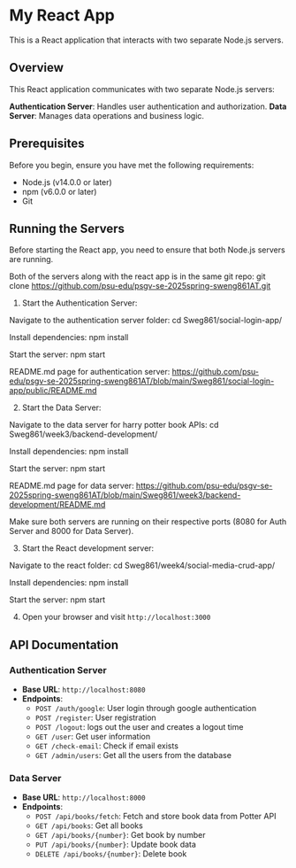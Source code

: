 # My React App
This is a React application that interacts with two separate Node.js servers.

## Overview
This React application communicates with two separate Node.js servers:

**Authentication Server**: Handles user authentication and authorization.
**Data Server**: Manages data operations and business logic.

## Prerequisites
Before you begin, ensure you have met the following requirements:

- Node.js (v14.0.0 or later)
- npm (v6.0.0 or later)
- Git

## Running the Servers
Before starting the React app, you need to ensure that both Node.js servers are running.

Both of the servers along with the react app is in the same git repo:
git clone https://github.com/psu-edu/psgv-se-2025spring-sweng861AT.git


1. Start the Authentication Server:

Navigate to the authentication server folder: cd Sweg861/social-login-app/

Install dependencies: npm install

Start the server: npm start

README.md page for authentication server: https://github.com/psu-edu/psgv-se-2025spring-sweng861AT/blob/main/Sweg861/social-login-app/public/README.md


2. Start the Data Server:
   
Navigate to the data server for harry potter book APIs: cd Sweg861/week3/backend-development/

Install dependencies: npm install

Start the server: npm start

README.md page for data server: https://github.com/psu-edu/psgv-se-2025spring-sweng861AT/blob/main/Sweg861/week3/backend-development/README.md

Make sure both servers are running on their respective ports (8080 for Auth Server and 8000 for Data Server).


3. Start the React development server:
   
Navigate to the react folder: cd Sweg861/week4/social-media-crud-app/

Install dependencies: npm install

Start the server: npm start


4. Open your browser and visit `http://localhost:3000`

## API Documentation
### Authentication Server

- **Base URL**: `http://localhost:8080`
- **Endpoints**:
    - `POST /auth/google`: User login through google authentication
    - `POST /register`: User registration
    - `POST /logout`: logs out the user and creates a logout time
    - `GET /user`: Get user information
    - `GET /check-email`: Check if email exists
    - `GET /admin/users`: Get all the users from the database

### Data Server

- **Base URL**: `http://localhost:8000`
- **Endpoints**:
    - `POST /api/books/fetch`: Fetch and store book data from Potter API
    - `GET /api/books`: Get all books
    - `GET /api/books/{number}`: Get book by number
    - `PUT /api/books/{number}`: Update book data
    - `DELETE /api/books/{number}`: Delete book
